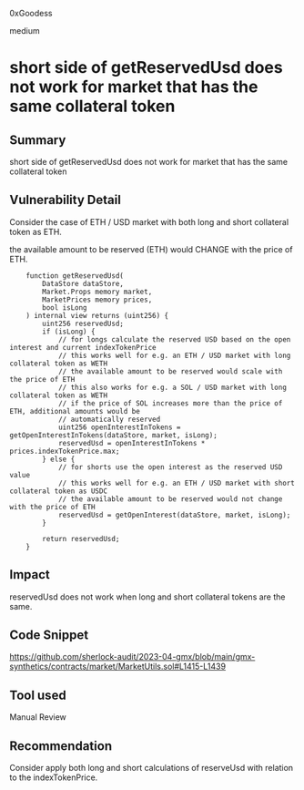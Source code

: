 0xGoodess

medium

# short side of getReservedUsd does not work for market that has the same collateral token

## Summary
short side of getReservedUsd does not work for market that has the same collateral token

## Vulnerability Detail
Consider the case of ETH / USD market with both long and short collateral token as ETH.

the available amount to be reserved (ETH) would CHANGE with the price of ETH.

```solidity
    function getReservedUsd(
        DataStore dataStore,
        Market.Props memory market,
        MarketPrices memory prices,
        bool isLong
    ) internal view returns (uint256) {
        uint256 reservedUsd;
        if (isLong) {
            // for longs calculate the reserved USD based on the open interest and current indexTokenPrice
            // this works well for e.g. an ETH / USD market with long collateral token as WETH
            // the available amount to be reserved would scale with the price of ETH
            // this also works for e.g. a SOL / USD market with long collateral token as WETH
            // if the price of SOL increases more than the price of ETH, additional amounts would be
            // automatically reserved
            uint256 openInterestInTokens = getOpenInterestInTokens(dataStore, market, isLong);
            reservedUsd = openInterestInTokens * prices.indexTokenPrice.max;
        } else {
            // for shorts use the open interest as the reserved USD value
            // this works well for e.g. an ETH / USD market with short collateral token as USDC
            // the available amount to be reserved would not change with the price of ETH
            reservedUsd = getOpenInterest(dataStore, market, isLong);
        }

        return reservedUsd;
    }
```
## Impact
reservedUsd does not work when long and short collateral tokens are the same.

## Code Snippet
https://github.com/sherlock-audit/2023-04-gmx/blob/main/gmx-synthetics/contracts/market/MarketUtils.sol#L1415-L1439

## Tool used

Manual Review

## Recommendation
Consider apply both long and short calculations of reserveUsd with relation to the indexTokenPrice.